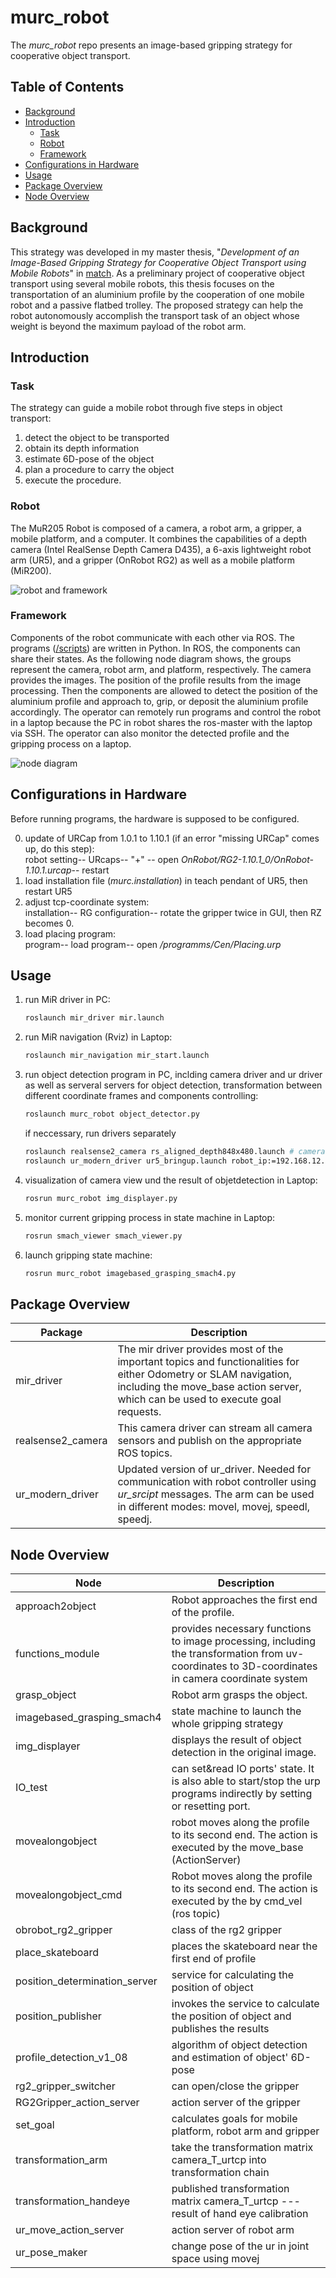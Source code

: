 # murc_robot

The *murc_robot* repo presents an image-based gripping strategy for cooperative object transport. 

## Table of Contents

- [Background](#background)
- [Introduction](#introduction)
    - [Task](#task)
    - [Robot](#robot)
    - [Framework](#framework)
- [Configurations in Hardware](#configurations-in-hardware)
- [Usage](#usage)
- [Package Overview](#package-overview)
- [Node Overview](#node-overview)

## Background

This strategy was developed in my master thesis, "*Development of an Image-Based Gripping Strategy for Cooperative Object Transport using Mobile Robots*" in [match](https://www.match.uni-hannover.de/). As a preliminary project of cooperative object transport using several mobile robots, this thesis focuses on the transportation of an aluminium profile by the cooperation of one mobile robot and a passive flatbed trolley. The proposed strategy can help the robot autonomously accomplish the transport task of an object whose weight is beyond the maximum payload of the robot arm.

## Introduction
### Task
The strategy can guide a mobile robot through five steps in object transport:
1. detect the object to be transported
2. obtain its depth information
3. estimate 6D-pose of the object
4. plan a procedure to carry the object
5. execute the procedure.

### Robot
The MuR205 Robot is composed of a camera, a robot arm, a gripper, a mobile platform, and a computer. It combines the capabilities of a depth camera (Intel RealSense Depth Camera D435), a 6-axis lightweight robot arm (UR5), and a gripper (OnRobot RG2) as well as a mobile platform (MiR200).

![robot and framework](https://github.com/BlackieCen/murc_robot/blob/master/pics/Topology.jpg)
### Framework
Components of the robot communicate with each other via ROS. The programs ([/scripts](https://github.com/BlackieCen/murc_robot/tree/master/scripts)) are written in Python. In ROS, the components can share their states. As the following node diagram shows, the groups represent the camera, robot arm, and platform, respectively. The camera provides the images. The position of the profile results from the image processing. Then the components are allowed to detect the position of the aluminium profile and approach to, grip, or deposit the aluminium profile accordingly. The operator can remotely run programs and control the robot in a laptop because the PC in robot shares the ros-master with the laptop via SSH. The operator can also monitor the detected profile and the gripping process on a laptop.

![node diagram](https://github.com/BlackieCen/murc_robot/blob/master/pics/node_diagram.jpg)

## Configurations in Hardware
Before running programs, the hardware is supposed to be configured.

0. update of URCap from 1.0.1 to 1.10.1 (if an error "missing URCap" comes up, do this step):  
   robot setting-- URcaps-- "+" -- open *OnRobot/RG2-1.10.1_0/OnRobot-1.10.1.urcap*-- restart
1. load installation file (*murc.installation*) in teach pendant of UR5, then restart UR5
2. adjust tcp-coordinate system:  
   installation-- RG configuration-- rotate the gripper twice in GUI, then RZ becomes 0.
3. load placing program:  
   program-- load program-- open */programms/Cen/Placing.urp*

## Usage
1. run MiR driver in PC:  
   ```sh
   roslaunch mir_driver mir.launch
   ```
2. run MiR navigation (Rviz) in Laptop:  
   ```sh
   roslaunch mir_navigation mir_start.launch
   ```
3. run object detection program in PC, inclding camera driver and ur driver as well as serveral servers for object detection, transformation between different coordinate frames and components controlling:  
   ```sh
   roslaunch murc_robot object_detector.py
   ```
   if neccessary, run drivers separately
   ```sh
   roslaunch realsense2_camera rs_aligned_depth848x480.launch # camera driver
   roslaunch ur_modern_driver ur5_bringup.launch robot_ip:=192.168.12.90 # ur driver
   ```
4. visualization of camera view und the result of objetdetection in Laptop:  
   ```sh
   rosrun murc_robot img_displayer.py
   ```
5. monitor current gripping process in state machine in Laptop:  
   ```sh
   rosrun smach_viewer smach_viewer.py
   ```
6. launch gripping state machine:  
   ```sh
   rosrun murc_robot imagebased_grasping_smach4.py
   ```

## Package Overview

Package | Description
------------- | -------------
mir_driver    |   The mir driver provides most of the important topics and functionalities for either Odometry or SLAM navigation, including the move_base action server, which can be used to execute goal requests. 
realsense2_camera     | This camera driver can stream all camera sensors and publish on the appropriate ROS topics.
ur_modern_driver | Updated version of ur_driver. Needed for communication with robot controller using *ur_srcipt* messages. The arm can be used in different modes: movel, movej, speedl, speedj. 

## Node Overview

Node | Description
------------- | -------------
approach2object | Robot approaches the first end of the profile.
functions_module | provides necessary functions to image processing, including the transformation from uv-coordinates to 3D-coordinates in camera coordinate system
grasp_object | Robot arm grasps the object.
imagebased_grasping_smach4 | state machine to launch the whole gripping strategy
img_displayer | displays the result of object detection in the original image.
IO_test | can set&read IO ports' state. It is also able to start/stop the urp programs indirectly by setting or resetting port.
movealongobject | robot moves along the profile to its second end. The action is executed by the move_base (ActionServer)
movealongobject_cmd | Robot moves along the profile to its second end. The action is executed by the by cmd_vel (ros topic)
obrobot_rg2_gripper | class of the rg2 gripper
place_skateboard | places the skateboard near the first end of profile
position_determination_server | service for calculating the position of object
position_publisher | invokes the service to calculate the position of object and publishes the results
profile_detection_v1_08 | algorithm of object detection and estimation of object' 6D-pose
rg2_gripper_switcher | can open/close the gripper
RG2Gripper_action_server | action server of the gripper
set_goal | calculates goals for mobile platform, robot arm and gripper
transformation_arm | take the transformation matrix camera_T_urtcp into transformation chain
transformation_handeye | published transformation matrix camera_T_urtcp --- result of hand eye calibration
ur_move_action_server | action server of robot arm
ur_pose_maker | change pose of the ur in joint space using movej

